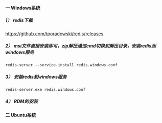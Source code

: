 #### 一 Windows系统

##### 1） redis下载

https://github.com/tporadowski/redis/releases

##### 2） msi文件直接安装即可，zip解压通过cmd切换到解压目录，安装redis到windows服务

```
redis-server --service-install redis.windows.conf
```

##### 3） 安装redis到windows服务

```
redis-server.exe redis.windows.conf 
```

##### 4） RDM的安装

#### 二 Ubuntu系统